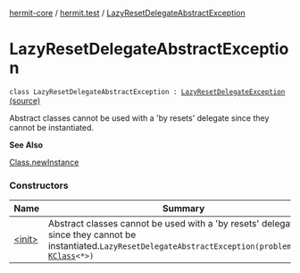 [hermit-core](../../index.md) / [hermit.test](../index.md) / [LazyResetDelegateAbstractException](./index.md)

# LazyResetDelegateAbstractException

`class LazyResetDelegateAbstractException : `[`LazyResetDelegateException`](../-lazy-reset-delegate-exception/index.md) [(source)](https://github.com/RBusarow/AutoReset/tree/master/hermit-core/src/main/kotlin/hermit/test/LazyResets.kt#L120)

Abstract classes cannot be used with a 'by resets' delegate since they cannot be instantiated.

**See Also**

[Class.newInstance](https://docs.oracle.com/javase/6/docs/api/java/lang/Class.html#newInstance())

### Constructors

| Name | Summary |
|---|---|
| [&lt;init&gt;](-init-.md) | Abstract classes cannot be used with a 'by resets' delegate since they cannot be instantiated.`LazyResetDelegateAbstractException(problemClass: `[`KClass`](https://kotlinlang.org/api/latest/jvm/stdlib/kotlin.reflect/-k-class/index.html)`<*>)` |
